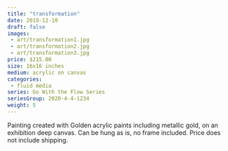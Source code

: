 ```yaml
---
title: "transformation"
date: 2019-12-10
draft: false
images:
 - art/transformation1.jpg
 - art/transformation2.jpg
 - art/transformation3.jpg
price: $215.00
size: 16x16 inches
medium: acrylic on canvas
categories:
 - fluid media
series: Go With the Flow Series
seriesGroup: 2020-4-4-1234
weight: 5
---
```


Painting created with Golden acrylic paints including metallic gold, on an exhibition deep canvas. Can be hung as is, no frame included. Price does not include shipping.
